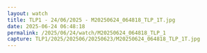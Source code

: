 ```yaml
---
layout: watch
title: TLP1 - 24/06/2025 - M20250624_064818_TLP_1T.jpg
date: 2025-06-24 06:48:18
permalink: /2025/06/24/watch/M20250624_064818_TLP_1
capture: TLP1/2025/202506/20250623/M20250624_064818_TLP_1T.jpg
---
```

